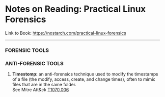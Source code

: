 # Notes on Reading: Practical Linux Forensics
Link to Book: https://nostarch.com/practical-linux-forensics
* * * 

### FORENSIC TOOLS


### ANTI-FORENSIC TOOLS

1. <b>Timestomp</b>: an anti-forensics technique used to modify the timestamps of a file (the modify, access, create, and change times), often to mimic files that are in the same folder. <br/> See Mitre Att&ck [T1070.006](https://attack.mitre.org/techniques/T1070/006/)
